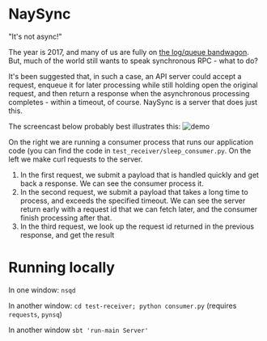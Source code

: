 # NaySync
"It's not async!"

The year is 2017, and many of us are fully on [the log/queue bandwagon](https://engineering.linkedin.com/distributed-systems/log-what-every-software-engineer-should-know-about-real-time-datas-unifying). But, much of the world still wants to speak synchronous RPC - what to do?

It's been suggested that, in such a case, an API server could accept a request, enqueue it for later processing while still holding open the original request, and then return a response when the asynchronous processing completes - within a timeout, of course. NaySync is a server that does just this.

The screencast below probably best illustrates this:
![demo](img_todo)

On the right we are running a consumer process that runs our application code (you can find the code in `test_receiver/sleep_consumer.py`. On the left we make curl requests to the server.
1. In the first request, we submit a payload that is handled quickly and get back a response. We can see the consumer process it.
2. In the second request, we submit a payload that takes a long time to process, and exceeds the specified timeout. We can see the server return early with a request id that we can fetch later, and the consumer finish processing after that.
3. In the third request, we look up the request id returned in the previous response, and get the result

# Running locally

In one window: `nsqd`

In another window: `cd test-receiver; python consumer.py` (requires `requests`, `pynsq`)

In another window `sbt 'run-main Server'`
